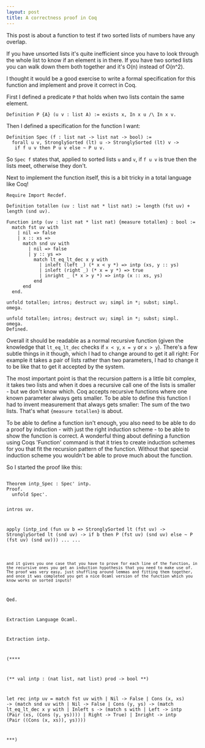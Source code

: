 ```yaml
---
layout: post
title: A correctness proof in Coq
---
```


This post is about a function to test if two sorted lists of numbers have any overlap.

If you have unsorted lists it's quite inefficient since you have to look through the whole list to know if an element is in there. If you have two sorted lists you can walk down them both together and it's O(n) instead of O(n^2).

I thought it would be a good exercise to write a formal specification for this function and implement and prove it correct in Coq.

First I defined a predicate `P` that holds when two lists contain the same element.

```
Definition P {A} (u v : list A) := exists x, In x u /\ In x v.
```

Then I defined a specification for the function I want:

```
Definition Spec (f : list nat -> list nat -> bool) :=
  forall u v, StronglySorted (lt) u -> StronglySorted (lt) v ->
   if f u v then P u v else ~ P u v.
```

So `Spec f` states that, applied to sorted lists `u` and `v`, if `f u v` is true then the lists meet, otherwise they don't.

Next to implement the function itself, this is a bit tricky in a total language like Coq!

```
Require Import Recdef.

Definition totallen (uv : list nat * list nat) := length (fst uv) + length (snd uv).

Function intp (uv : list nat * list nat) {measure totallen} : bool :=
  match fst uv with
    | nil => false
    | x :: xs =>
      match snd uv with
        | nil => false
        | y :: ys =>
          match lt_eq_lt_dec x y with
            | inleft (left _) (* x < y *) => intp (xs, y :: ys)
            | inleft (right _) (* x = y *) => true
            | inright _ (* x > y *) => intp (x :: xs, ys)
          end
      end
  end.

unfold totallen; intros; destruct uv; simpl in *; subst; simpl.
omega.

unfold totallen; intros; destruct uv; simpl in *; subst; simpl.
omega.
Defined.
```

Overall it should be readable as a normal recursive function (given the knowledge that `lt_eq_lt_dec` checks if `x < y`, `x = y` or `x > y`). There's a few subtle things in it though, which I had to change around to get it all right: For example it takes a pair of lists rather than two parameters, I had to change it to be like that to get it accepted by the system.

The most important point is that the recursion pattern is a little bit complex, it takes two lists and when it does a recursive call one of the lists is smaller - but we don't know which. Coq accepts recursive functions where one known parameter always gets smaller. To be able to define this function I had to invent measurement that always gets smaller: The sum of the two lists. That's what `{measure totallen}` is about.

To be able to define a function isn't enough, you also need to be able to do a proof by induction - with just the right induction scheme - to be able to show the function is correct. A wonderful thing about defining a function using Coqs 'Function' command is that it tries to create induction schemes for you that fit the recursion pattern of the function. Without that special induction scheme you wouldn't be able to prove much about the function.

So I started the proof like this:

<code>
Theorem intp_Spec : Spec' intp.
Proof.
  unfold Spec'.

  intros uv.

  apply (intp_ind (fun uv b => StronglySorted lt (fst uv) -> StronglySorted lt (snd uv) -> if b then P (fst uv) (snd uv) else ~ P (fst uv) (snd uv)))
  ...
  ...
```

and it gives you one case that you have to prove for each line of the function, in the recursive ones you get an induction hypothesis that you need to make use of. The proof was very easy, just shuffling around lemmas and fitting them together, and once it was completed you get a nice Ocaml version of the function which you know works on sorted inputs!

```
Qed.

Extraction Language Ocaml.

Extraction intp.

(****

(** val intp : (nat list, nat list) prod -> bool **)

let rec intp uv =
  match fst uv with
  | Nil -> False
  | Cons (x, xs) ->
    (match snd uv with
     | Nil -> False
     | Cons (y, ys) ->
       (match lt_eq_lt_dec x y with
        | Inleft s ->
          (match s with
           | Left -> intp (Pair (xs, (Cons (y, ys))))
           | Right -> True)
        | Inright -> intp (Pair ((Cons (x, xs)), ys))))


 ***)
```
